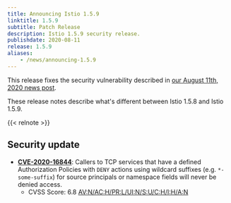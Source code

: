 ```yaml
---
title: Announcing Istio 1.5.9
linktitle: 1.5.9
subtitle: Patch Release
description: Istio 1.5.9 security release.
publishdate: 2020-08-11
release: 1.5.9
aliases:
    - /news/announcing-1.5.9
---
```


This release fixes the security vulnerability described in [our August 11th, 2020 news post](/pt-br/news/security/istio-security-2020-009).

These release notes describe what's different between Istio 1.5.8 and Istio 1.5.9.

{{< relnote >}}

## Security update

- __[CVE-2020-16844](https://cve.mitre.org/cgi-bin/cvename.cgi?name=CVE-2020-16844)__:
Callers to TCP services that have a defined Authorization Policies with `DENY` actions using wildcard suffixes (e.g. `*-some-suffix`) for source principals or namespace fields will never be denied access.
    - CVSS Score: 6.8 [AV:N/AC:H/PR:L/UI:N/S:U/C:H/I:H/A:N](https://nvd.nist.gov/vuln-metrics/cvss/v3-calculator?vector=AV:N/AC:H/PR:L/UI:N/S:U/C:H/I:H/A:N&version=3.1)
